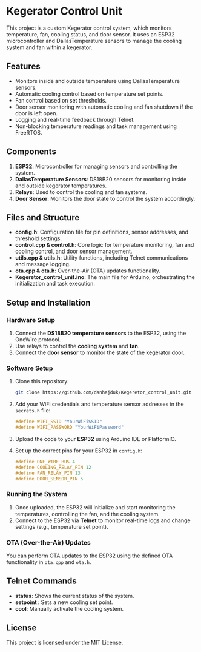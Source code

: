 
# Kegerator Control Unit

This project is a custom Kegerator control system, which monitors temperature, fan, cooling status, and door sensor. It uses an ESP32 microcontroller and DallasTemperature sensors to manage the cooling system and fan within a kegerator. 

## Features
- Monitors inside and outside temperature using DallasTemperature sensors.
- Automatic cooling control based on temperature set points.
- Fan control based on set thresholds.
- Door sensor monitoring with automatic cooling and fan shutdown if the door is left open.
- Logging and real-time feedback through Telnet.
- Non-blocking temperature readings and task management using FreeRTOS.

## Components
1. **ESP32**: Microcontroller for managing sensors and controlling the system.
2. **DallasTemperature Sensors**: DS18B20 sensors for monitoring inside and outside kegerator temperatures.
3. **Relays**: Used to control the cooling and fan systems.
4. **Door Sensor**: Monitors the door state to control the system accordingly.

## Files and Structure
- **config.h**: Configuration file for pin definitions, sensor addresses, and threshold settings.
- **control.cpp & control.h**: Core logic for temperature monitoring, fan and cooling control, and door sensor management.
- **utils.cpp & utils.h**: Utility functions, including Telnet communications and message logging.
- **ota.cpp & ota.h**: Over-the-Air (OTA) updates functionality.
- **Kegeretor_control_unit.ino**: The main file for Arduino, orchestrating the initialization and task execution.
  
## Setup and Installation

### Hardware Setup
1. Connect the **DS18B20 temperature sensors** to the ESP32, using the OneWire protocol.
2. Use relays to control the **cooling system** and **fan**.
3. Connect the **door sensor** to monitor the state of the kegerator door.

### Software Setup
1. Clone this repository:
   ```bash
   git clone https://github.com/danhajduk/Kegeretor_control_unit.git
   ```
2. Add your WiFi credentials and temperature sensor addresses in the `secrets.h` file:
   ```cpp
   #define WIFI_SSID "YourWiFiSSID"
   #define WIFI_PASSWORD "YourWiFiPassword"
   ```
3. Upload the code to your **ESP32** using Arduino IDE or PlatformIO.

4. Set up the correct pins for your ESP32 in `config.h`:
   ```cpp
   #define ONE_WIRE_BUS 4
   #define COOLING_RELAY_PIN 12
   #define FAN_RELAY_PIN 13
   #define DOOR_SENSOR_PIN 5
   ```

### Running the System
1. Once uploaded, the ESP32 will initialize and start monitoring the temperatures, controlling the fan, and the cooling system.
2. Connect to the ESP32 via **Telnet** to monitor real-time logs and change settings (e.g., temperature set point).

### OTA (Over-the-Air) Updates
You can perform OTA updates to the ESP32 using the defined OTA functionality in `ota.cpp` and `ota.h`.

## Telnet Commands
- **status**: Shows the current status of the system.
- **setpoint <value>**: Sets a new cooling set point.
- **cool**: Manually activate the cooling system.
  
## License
This project is licensed under the MIT License.
